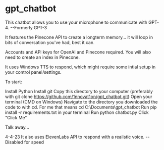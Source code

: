 # gpt_chatbot
This chatbot allows you to use your microphone to communicate with GPT-4. --Formerly GPT-3

It features the Pinecone API to create a longterm memory... it will loop in bits of conversation you've had, best it can.

Accounts and API keys for OpenAI and Pinecone required. You will also need to create an index in Pinecone.

It uses Windows TTS to respond, which might require some intial setup in your control panel/settings.

To start:


Install Python
Install git
Copy this directory to your computer (preferably with git clone https://github.com/1nnovat1on/gpt_chatbot.git)
Open your terminal (CMD on Windows)
Navigate to the directory you downloaded the code to with cd. For me that means cd C:\Documents\gpt_chatbot
Run pip install -r requirements.txt in your terminal
Run python chatbot.py
Click "Click Me"

Talk away...






4-4-23
It also uses ElevenLabs API to respond with a realistic voice.  --Disabled for speed
